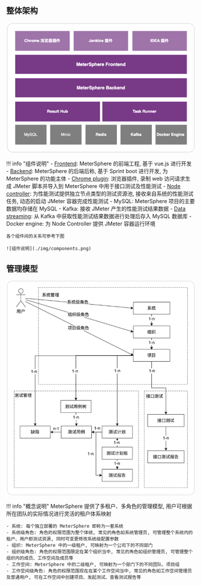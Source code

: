 ## 整体架构

![整体架构](./img/system-arch.png)

!!! info "组件说明"
    - [Frontend](https://github.com/metersphere/metersphere): MeterSphere 的前端工程, 基于 vue.js 进行开发
    - [Backend](https://github.com/metersphere/metersphere): MeterSphere 的后端后称, 基于 Sprint boot 进行开发, 为 MeterSphere 的功能主体
    - [Chrome plugin](https://github.com/metersphere/chrome-exetions): 浏览器插件, 录制 web 访问请求生成 JMeter 脚本并导入到 MeterSphere 中用于接口测试及性能测试
    - [Node controller](https://github.com/metersphere/node-controller): 为性能测试提供独立节点类型的测试资源池, 接收来自系统的性能测试任务, 动态的启动 JMeter 容器完成性能测试
    - MySQL: MeterSphere 项目的主要数据均存储在 MySQL
    - Kafka: 接收 JMeter 产生的性能测试结果数据
    - [Data streaming](https://github.com/metersphere/data-streaming): 从 Kafka 中获取性能测试结果数据进行处理后存入 MySQL 数据库
    - Docker engine: 为 Node Controller 提供 JMeter 容器运行环境
  
    各个组件间的关系可参考下图

    ![组件说明](./img/components.png)

## 管理模型

![管理模型](./img/management-model.png)

!!! info "概念说明"
    MeterSphere 提供了多租户、多角色的管理模型, 用户可根据所在团队的实际情况进行灵活的租户体系映射

    - 系统: 每个独立部署的 MeterSphere 即称为一套系统
    - 系统级角色: 角色的权限范围为整个体统, 常见的角色如系统管理员, 可管理整个系统内的租户、用户即测试资源, 同时可变更修改系统级配置参数
    - 组织: MeterSphere 中的一级租户, 可映射为一个公司下的不同部门
    - 组织级角色: 角色的权限范围限定在某个组织当中, 常见的角色如组织管理员, 可管理整个组织内的成员、工作空间及成员等
    - 工作空间: MeterSphere 中的二级租户, 可映射为一个部门下的不同团队、项目组
    - 工作空间级角色: 角色的权限范围现在在某个工作空间当中, 常见的角色如工作空间管理员及普通用户, 可在工作空间中创建项目、发起测试、查看测试报告等
